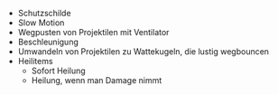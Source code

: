 * Schutzschilde
* Slow Motion
* Wegpusten von Projektilen mit Ventilator
* Beschleunigung
* Umwandeln von Projektilen zu Wattekugeln, die lustig wegbouncen
* Heilitems
  * Sofort Heilung
  * Heilung, wenn man Damage nimmt